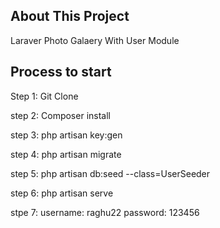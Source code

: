 ## About This Project

Laraver Photo Galaery With User Module

## Process to start

Step 1: Git Clone 

step 2: Composer install

step 3: php artisan key:gen

step 4: php artisan migrate

step 5: php artisan db:seed --class=UserSeeder

step 6: php artisan serve

stpe 7: username: raghu22 password: 123456
